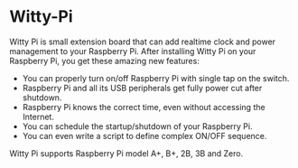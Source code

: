 # Witty-Pi
Witty Pi is small extension board that can add realtime clock and power management to your Raspberry Pi. After installing Witty Pi on your Raspberry Pi, you get these amazing new features:
* You can properly turn on/off Raspberry Pi with single tap on the switch.
* Raspberry Pi and all its USB peripherals get fully power cut after shutdown.
* Raspberry Pi knows the correct time, even without accessing the Internet.
* You can schedule the startup/shutdown of your Raspberry Pi.
* You can even write a script to define complex ON/OFF sequence.

Witty Pi supports Raspberry Pi model A+, B+, 2B, 3B and Zero.
